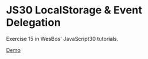 # JS30 LocalStorage & Event Delegation
Exercise 15 in WesBos' JavaScript30 tutorials. 

<a href="">Demo</a>